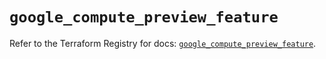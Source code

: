 # `google_compute_preview_feature`

Refer to the Terraform Registry for docs: [`google_compute_preview_feature`](https://registry.terraform.io/providers/hashicorp/google-beta/6.48.0/docs/resources/google_compute_preview_feature).
